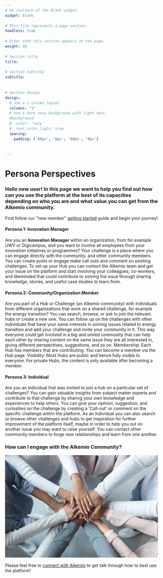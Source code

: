 ```yaml
---
# An instance of the Blank widget.
widget: blank

# This file represents a page section.
headless: true

# Order that this section appears on the page.
weight: 10

# Section title
title:

# Section subtitle
subtitle:


# Section design
design:
  # Use a 1-column layout
  columns: "1"
  # Use a dark navy background with light text.
  #background:
  #  color: 'navy'
  #  text_color_light: true
  spacing:
    padding: ['60px', '0px', '60px', '0px']


---
```


# Persona Perspectives

### Hello new user! In this page we want to help you find out how can you use the platform at the best of its capacities depending on who you are and what value you can  get from the Alkemio community. 

First follow our "new member" [getting started](../getting-started) guide and begin your journey!

#### Persona 1: Innovation Manager 
Are you an **Innovation Manager** within an organization, from for example UWV or Digicampus, and you want to involve all employees from your innovation initiatives or programmes? Your challenge is a place where you can engage directly with the community. and other community members. You can create posts or engage make call outs and comment on existing challenges. To set up your Hub you can contact the Alkemio team and get your issue on the platform and start involving your colleagues, co-workers, and likeminded that could contribute to solving the issue through sharing knowledge, stories, and useful case studies to learn from. 

#### Persona 2: Community/Organization Member
Are you part of a Hub or Challenge (an Alkemio community) with individuals from different organizations that work on a shared challenge, for example the energy transition? You can search, browse, or ask to join the relevant hubs or create a new one. You can follow up on the challenges with other individuals that have your same interests in solving issues related to energy transition and add your challenge and invite your community in it. This way everyone could get involved in a big and united community that can help each other by sharing content on the same issue they are all interested in, giving different perspectives, suggestions, and so on. Membership: Each Hub has members that are contributing. You can become a member via the Hub page.
Visibility: Most Hubs are public and hence fully visible to everyone. For private Hubs, the content is only available after becoming a member.

#### Persona 3: Individual
Are you an Individual that was invited to join a hub on a particular set of challenges? You can gain valuable insights from subject matter experts and contribute to that challenge by sharing your own knowledge and experiences to help others. You can give your opinion, suggestion, and curiosities on the challenge by creating a 'Call-out' or comment on the specific challenge within the platform. As an individual you can also search or browse other challenges and hubs to get inspiration for further improvement of the platform itself, maybe in order to help you out on another issue you may want to raise yourself. You can contact other community members to forge new relationships and learn from one another. 

### How can I engage with the Alkemio Community?

![](./community.jpg)


Please feel free to [connect with Alkemio](../) to get talk through how to best use the platform!
